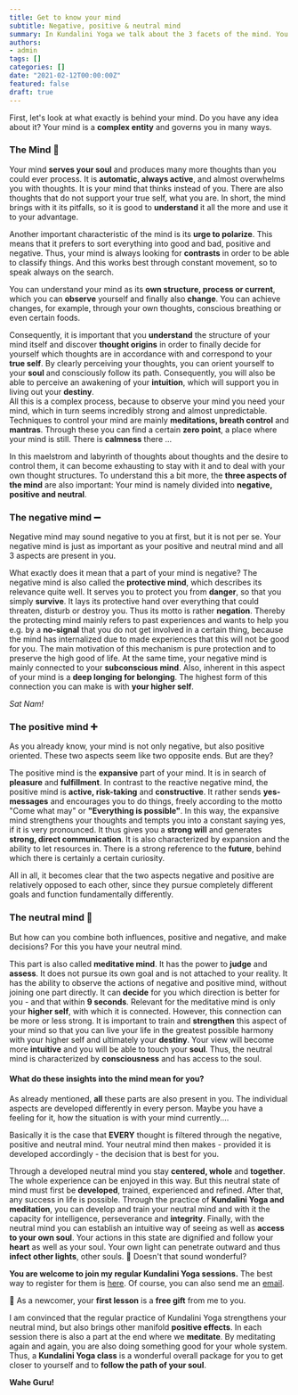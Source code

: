 ```yaml
---
title: Get to know your mind
subtitle: Negative, positive & neutral mind
summary: In Kundalini Yoga we talk about the 3 facets of the mind. You can get to know them right here.   
authors:
- admin
tags: []
categories: []
date: "2021-02-12T00:00:00Z"
featured: false
draft: true
---
```


First, let's look at what exactly is behind your mind. Do you have any idea about it? Your mind is a **complex entity** and governs you in many ways.

### The Mind 🤯

Your mind **serves your soul** and produces many more thoughts than you could ever process. It is **automatic, always active**, and almost overwhelms you with thoughts. It is your mind that thinks instead of you. There are also thoughts that do not support your true self, what you are. In short, the mind brings with it its pitfalls, so it is good to **understand** it all the more and use it to your advantage.

Another important characteristic of the mind is its **urge to polarize**. This means that it prefers to sort everything into good and bad, positive and negative. Thus, your mind is always looking for **contrasts** in order to be able to classify things. And this works best through constant movement, so to speak always on the search. 

You can understand your mind as its **own structure, process or current**, which you can **observe** yourself and finally also **change**. You can achieve changes, for example, through your own thoughts, conscious breathing or even certain foods. 

Consequently, it is important that you **understand** the structure of your mind itself and discover **thought origins** in order to finally decide for yourself which thoughts are in accordance with and correspond to your **true self**. By clearly perceiving your thoughts, you can orient yourself to your **soul** and consciously follow its path. Consequently, you will also be able to perceive an awakening of your **intuition**, which will support you in living out your **destiny**.  
All this is a complex process, because to observe your mind you need your mind, which in turn seems incredibly strong and almost unpredictable. Techniques to control your mind are mainly **meditations, breath control** and **mantras**. Through these you can find a certain **zero point**, a place where your mind is still. There is **calmness** there ... 

In this maelstrom and labyrinth of thoughts about thoughts and the desire to control them, it can become exhausting to stay with it and to deal with your own thought structures. To understand this a bit more, the **three aspects of the mind** are also important: Your mind is namely divided into **negative, positive and neutral**. 

### The negative mind ➖

Negative mind may sound negative to you at first, but it is not per se. Your negative mind is just as important as your positive and neutral mind and all 3 aspects are present in you. 

What exactly does it mean that a part of your mind is negative? The negative mind is also called the **protective mind**, which describes its relevance quite well. It serves you to protect you from **danger**, so that you simply **survive**. It lays its protective hand over everything that could threaten, disturb or destroy you. Thus its motto is rather **negation**. Thereby the protecting mind mainly refers to past experiences and wants to help you e.g. by a **no-signal** that you do not get involved in a certain thing, because the mind has internalized due to made experiences that this will not be good for you. The main motivation of this mechanism is pure protection and to preserve the high good of life. At the same time, your negative mind is mainly connected to your **subconscious mind**.
Also, inherent in this aspect of your mind is a **deep longing for belonging**. The highest form of this connection you can make is with **your higher self**. 

*Sat Nam!*

### The positive mind ➕

As you already know, your mind is not only negative, but also positive oriented. These two aspects seem like two opposite ends. But are they? 

The positive mind is the **expansive** part of your mind. It is in search of **pleasure** and **fulfillment**. In contrast to the reactive negative mind, the positive mind is **active, risk-taking** and **constructive**. It rather sends **yes-messages** and encourages you to do things, freely according to the motto "Come what may" or **"Everything is possible"**. In this way, the expansive mind strengthens your thoughts and tempts you into a constant saying yes, if it is very pronounced. It thus gives you a **strong will** and generates **strong, direct communication**. It is also characterized by expansion and the ability to let resources in. There is a strong reference to the **future**, behind which there is certainly a certain curiosity. 

All in all, it becomes clear that the two aspects negative and positive are relatively opposed to each other, since they pursue completely different goals and function fundamentally differently.

### The neutral mind 🙏

But how can you combine both influences, positive and negative, and make decisions? For this you have your neutral mind. 

This part is also called **meditative mind**. It has the power to **judge** and **assess**. It does not pursue its own goal and is not attached to your reality. It has the ability to observe the actions of negative and positive mind, without joining one part directly. It can **decide** for you which direction is better for you - and that within **9 seconds**. Relevant for the meditative mind is only your **higher self**, with which it is connected. However, this connection can be more or less strong. It is important to train and **strengthen** this aspect of your mind so that you can live your life in the greatest possible harmony with your higher self and ultimately your **destiny**. Your view will become more **intuitive** and you will be able to touch your **soul**. Thus, the neutral mind is characterized by **consciousness** and has access to the soul.

#### What do these insights into the mind mean for you?

As already mentioned, **all** these parts are also present in you. The individual aspects are developed differently in every person. Maybe you have a feeling for it, how the situation is with your mind currently....

Basically it is the case that **EVERY** thought is filtered through the negative, positive and neutral mind. Your neutral mind then makes - provided it is developed accordingly - the decision that is best for you. 

Through a developed neutral mind you stay **centered, whole** and **together**. The whole experience can be enjoyed in this way. But this neutral state of mind must first be **developed**, trained, experienced and refined. After that, any success in life is possible. Through the practice of **Kundalini Yoga and meditation**, you can develop and train your neutral mind and with it the capacity for intelligence, perseverance and **integrity**. Finally, with the neutral mind you can establish an intuitive way of seeing as well as **access to your own soul**. Your actions in this state are dignified and follow your **heart** as well as your soul. Your own light can penetrate outward and thus **infect other lights**, other souls. 🔆 Doesn't that sound wonderful? 

**You are welcome to join my regular Kundalini Yoga sessions.** The best way to register for them is [here](https://ruhahealing.com/#next_sessions). Of course, you can also send me an [email](mailto:ruhahealing@gmail.com?subject=Join%20the%20Kundalini%20Yoga%20sessions). 

🎁 As a newcomer, your **first lesson** is a **free gift** from me to you. 

I am convinced that the regular practice of Kundalini Yoga strengthens your neutral mind, but also brings other manifold **positive effects**. In each session there is also a part at the end where we **meditate**. By meditating again and again, you are also doing something good for your whole system. Thus, a **Kundalini Yoga class** is a wonderful overall package for you to get closer to yourself and to **follow the path of your soul**.  

**Wahe Guru!**



































